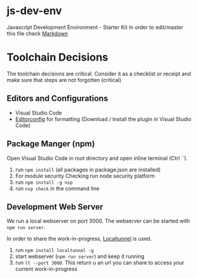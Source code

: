 # js-dev-env
Javascript Development Environment - Starter Kit
In order to edit/master this file check [Markdown](https://guides.github.com/features/mastering-markdown/)

# Toolchain Decisions
The toolchain decisions are critical. Consider it as a checklist or receipt and make sure that steps are not forgotten (critical) 

## Editors and Configurations
* Visual Studio Code 
* [Editorconfig](http://editorconfig.org/) for formatting (Download / Install the plugin in Visual Studio Code)

## Package Manger (npm)
Open Visual Studio Code in root directory and open inline terminal (Ctrl ¨).

1. run `npm install` (all packages in package.json are installed)
2. For module security Checking run node security platform
  1. run `npm install -g nsp`
  2. run `nsp check` in the command line

## Development Web Server
We run a local webserver on port 3000. The webserver can be started with `npm run server`.

In order to share the work-in-progress, [Localtunnel](https://localtunnel.github.io/www/) is used.

1. run `npm install localtunnel -g` 
2. start webserver (`npm run server`) and keep it running
3. run `lt --port 3000`. This return u an url you can share to access your current work-in-progress

 

